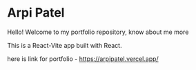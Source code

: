 # Arpi Patel

Hello! Welcome to my portfolio repository, know about me more

This is a React-Vite app built with React.

here is link for portfolio - https://arpipatel.vercel.app/

